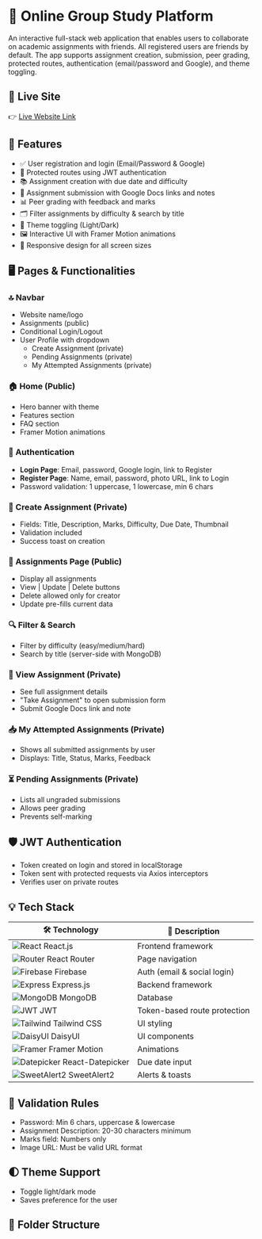 # 📘 Online Group Study Platform

An interactive full-stack web application that enables users to collaborate on academic assignments with friends. All registered users are friends by default. The app supports assignment creation, submission, peer grading, protected routes, authentication (email/password and Google), and theme toggling.

## 🚀 Live Site

👉 [Live Website Link](https://assignment-11-e732e.web.app)

## 🔧 Features

- ✅ User registration and login (Email/Password & Google)
- 🔐 Protected routes using JWT authentication
- 📚 Assignment creation with due date and difficulty
- 🎯 Assignment submission with Google Docs links and notes
- 📊 Peer grading with feedback and marks
- 🗂 Filter assignments by difficulty & search by title
- 🎨 Theme toggling (Light/Dark)
- 🖼 Interactive UI with Framer Motion animations
- 📱 Responsive design for all screen sizes

## 🖥️ Pages & Functionalities

### 🔝 Navbar
- Website name/logo
- Assignments (public)
- Conditional Login/Logout
- User Profile with dropdown
  - Create Assignment (private)
  - Pending Assignments (private)
  - My Attempted Assignments (private)

### 🏠 Home (Public)
- Hero banner with theme
- Features section
- FAQ section
- Framer Motion animations

### 🔐 Authentication
- **Login Page**: Email, password, Google login, link to Register
- **Register Page**: Name, email, password, photo URL, link to Login
- Password validation: 1 uppercase, 1 lowercase, min 6 chars

### 📝 Create Assignment (Private)
- Fields: Title, Description, Marks, Difficulty, Due Date, Thumbnail
- Validation included
- Success toast on creation

### 📂 Assignments Page (Public)
- Display all assignments
- View | Update | Delete buttons
- Delete allowed only for creator
- Update pre-fills current data

### 🔍 Filter & Search
- Filter by difficulty (easy/medium/hard)
- Search by title (server-side with MongoDB)

### 📄 View Assignment (Private)
- See full assignment details
- "Take Assignment" to open submission form
- Submit Google Docs link and note

### 📥 My Attempted Assignments (Private)
- Shows all submitted assignments by user
- Displays: Title, Status, Marks, Feedback

### ⏳ Pending Assignments (Private)
- Lists all ungraded submissions
- Allows peer grading
- Prevents self-marking

## 🛡 JWT Authentication
- Token created on login and stored in localStorage
- Token sent with protected requests via Axios interceptors
- Verifies user on private routes

## 💡 Tech Stack

| 🛠️ Technology      | 🔎 Description                  |
|---------------------|----------------------------------|
| ![React](https://img.shields.io/badge/-React-61DAFB?logo=react&logoColor=white&style=flat) React.js | Frontend framework           |
| ![Router](https://img.shields.io/badge/-React_Router-CA4245?logo=react-router&logoColor=white&style=flat) React Router | Page navigation              |
| ![Firebase](https://img.shields.io/badge/-Firebase-FFCA28?logo=firebase&logoColor=white&style=flat) Firebase | Auth (email & social login)  |
| ![Express](https://img.shields.io/badge/-Express.js-000000?logo=express&logoColor=white&style=flat) Express.js | Backend framework            |
| ![MongoDB](https://img.shields.io/badge/-MongoDB-47A248?logo=mongodb&logoColor=white&style=flat) MongoDB | Database                     |
| ![JWT](https://img.shields.io/badge/-JWT-000000?logo=jsonwebtokens&logoColor=white&style=flat) JWT | Token-based route protection |
| ![Tailwind](https://img.shields.io/badge/-Tailwind_CSS-38B2AC?logo=tailwind-css&logoColor=white&style=flat) Tailwind CSS | UI styling                   |
| ![DaisyUI](https://img.shields.io/badge/-DaisyUI-FF6AC1?logo=daisyui&logoColor=white&style=flat) DaisyUI | UI components                |
| ![Framer](https://img.shields.io/badge/-Framer_Motion-EF0179?logo=framer&logoColor=white&style=flat) Framer Motion | Animations                   |
| ![Datepicker](https://img.shields.io/badge/-React_Datepicker-FFB6C1?style=flat) React-Datepicker | Due date input               |
| ![SweetAlert2](https://img.shields.io/badge/-SweetAlert2-FF5F6D?logo=sweetalert&logoColor=white&style=flat) SweetAlert2 | Alerts & toasts              |


## 🧪 Validation Rules

- Password: Min 6 chars, uppercase & lowercase
- Assignment Description: 20-30 characters minimum
- Marks field: Numbers only
- Image URL: Must be valid URL format

## 🌓 Theme Support
- Toggle light/dark mode
- Saves preference for the user

## 📁 Folder Structure

